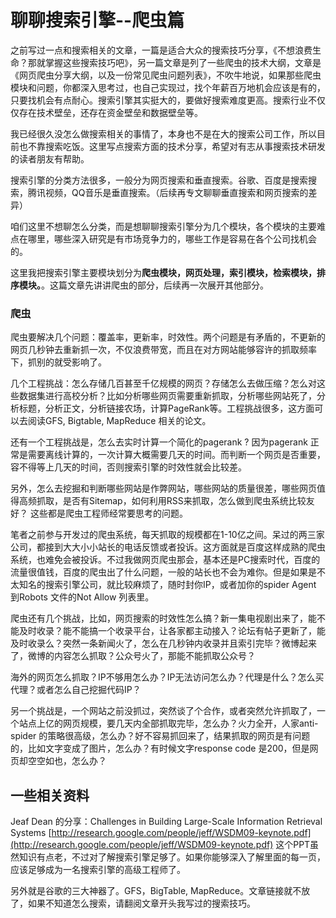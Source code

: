 # 聊聊搜索引擎--爬虫篇

之前写过一点和搜索相关的文章，一篇是适合大众的搜索技巧分享，《不想浪费生命？那就掌握这些搜索技巧吧》，另一篇文章是列了一些爬虫的技术大纲，文章是《网页爬虫分享大纲，以及一份常见爬虫问题列表》，不吹牛地说，如果那些爬虫模块和问题，你都深入思考过，也自己实现过，找个年薪百万地机会应该是有的，只要找机会有点耐心。搜索引擎其实挺大的，要做好搜索难度更高。搜索行业不仅仅存在技术壁垒，还存在资金壁垒和数据壁垒等。

我已经很久没怎么做搜索相关的事情了，本身也不是在大的搜索公司工作，所以目前也不靠搜索吃饭。这里写点搜索方面的技术分享，希望对有志从事搜索技术研发的读者朋友有帮助。

搜索引擎的分类方法很多，一般分为网页搜索和垂直搜索。谷歌、百度是搜索搜索，腾讯视频，QQ音乐是垂直搜索。（后续再专文聊聊垂直搜索和网页搜索的差异）

咱们这里不想聊怎么分类，而是想聊聊搜索引擎分为几个模块，各个模块的主要难点在哪里，哪些深入研究是有市场竞争力的，哪些工作是容易在各个公司找机会的。

这里我把搜索引擎主要模块划分为**爬虫模块，网页处理，索引模块，检索模块，排序模块。**。这篇文章先讲讲爬虫的部分，后续再一次展开其他部分。

### 爬虫

爬虫要解决几个问题：覆盖率，更新率，时效性。两个问题是有矛盾的，不更新的网页几秒钟去重新抓一次，不仅浪费带宽，而且在对方网站能够容许的抓取频率下，抓别的就受影响了。

几个工程挑战：怎么存储几百甚至千亿规模的网页？存储怎么去做压缩？怎么对这些数据集进行高校分析？比如分析哪些网页需要重新抓取，分析哪些网站死了，分析标题，分析正文，分析链接农场，计算PageRank等。工程挑战很多，这方面可以去阅读GFS, Bigtable, MapReduce 相关的论文。

还有一个工程挑战是，怎么去实时计算一个简化的pagerank ? 因为pagerank 正常是需要离线计算的，一次计算大概需要几天的时间。而判断一个网页是否重要，容不得等上几天的时间，否则搜索引擎的时效性就会比较差。

另外，怎么去挖掘和判断哪些网站是作弊网站，哪些网站的质量很差，哪些网页值得高频抓取，是否有Sitemap，如何利用RSS来抓取，怎么做到爬虫系统比较友好？ 这些都是爬虫工程师经常要思考的问题。

笔者之前参与开发过的爬虫系统，每天抓取的规模都在1-10亿之间。呆过的两三家公司，都接到大大小小站长的电话反馈或者投诉。这方面就是百度这样成熟的爬虫系统，也难免会被投诉。不过我做网页爬虫那会，基本还是PC搜索时代，百度的流量很值钱，百度的爬虫出了什么问题，一般的站长也不会为难你。但是如果是不太知名的搜索引擎公司，就比较麻烦了，随时封你IP，或者加你的spider Agent 到Robots 文件的Not Allow 列表里。

爬虫还有几个挑战，比如，网页搜索的时效性怎么搞？新一集电视剧出来了，能不能及时收录？能不能搞一个收录平台，让各家都主动接入？论坛有帖子更新了，能及时收录么？突然一条新闻火了，怎么在几秒钟内收录并且索引完毕？微博起来了，微博的内容怎么抓取？公众号火了，那能不能抓取公众号？

海外的网页怎么抓取？IP不够用怎么办？IP无法访问怎么办？代理是什么？怎么买代理？或者怎么自己挖掘代码IP？

另一个挑战是，一个网站之前没抓过，突然谈了个合作，或者突然允许抓取了，一个站点上亿的网页规模，要几天内全部抓取完毕，怎么办？火力全开，人家anti-spider 的策略很高级，怎么办？好不容易抓回来了，结果抓取的网页是有问题的，比如文字变成了图片，怎么办？有时候文字response code 是200，但是网页却空空如也，怎么办？

## 一些相关资料
Jeaf Dean 的分享：Challenges in Building Large-Scale Information Retrieval Systems
[http://research.google.com/people/jeff/WSDM09-keynote.pdf](http://research.google.com/people/jeff/WSDM09-keynote.pdf)
这个PPT虽然知识有点老，不过对了解搜索引擎足够了。如果你能够深入了解里面的每一页，应该足够成为一名搜索引擎的高级工程师了。

另外就是谷歌的三大神器了。GFS，BigTable, MapReduce。文章链接就不放了，如果不知道怎么搜索，请翻阅文章开头我写过的搜索技巧。
<!--stackedit_data:
eyJoaXN0b3J5IjpbMjM3Mzk3NTkzXX0=
-->